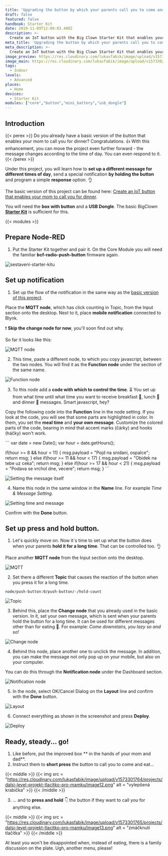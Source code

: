 ```yaml
---
title: 'Upgrading the button by which your parents call you to come and eat'
draft: false
featured: false
handbook: Starter Kit
date: 2019-11-09T12:09:03.400Z
description: >-
  Create an IoT button with the Big Clown Starter Kit that enables your parents to call you for breakfast, lunch or dinner, depending on the time of day. Higher level - only for those who have no fear!
meta_title: 'Upgrading the button by which your parents call you to come and eat'
meta_description: >-
  Create an IoT button with the Big Clown Starter Kit that enables your parents to call you for breakfast, lunch or dinner, depending on the time of day. Higher level - only for those who have no fear!
image_preview: https://res.cloudinary.com/lukasfabik/image/upload/v1573302989/projects/dalsi-level-projekt-tlacitko-pro-mamku/05.png
image_main: https://res.cloudinary.com/lukasfabik/image/upload/v1573302989/projects/dalsi-level-projekt-tlacitko-pro-mamku/05.png
tags:
  - Indoor
levels:
  - Advanced
places:
  - Home
devices:
  - Starter Kit
modules: ["core","button","mini_battery","usb_dongle"]
---
```

## Introduction

{{< perex >}} Do you already have a basic version of the button that enables your mom to call you for dinner? Congratulations. 👍 With this enhancement, you can move the project even further forward - the message changes according to the time of day. You can even respond to it. {{< /perex >}}

Under this project, you will learn how to **set up a different message for different times of day**, send a special notification **by holding the button** and program a simple **response** option. 👌

The basic version of this project can be found here: [Create an IoT button that enables your mom to call you for dinner](/cs/projects/tlacitko-pro-rodice/).

You will need the **box with button** and a **USB Dongle**. The basic BigClown [**Starter Kit**](https://shop.bigclown.com/starter-kit/) is sufficient for this.

{{< modules >}}

## Prepare Node-RED

1. Put the Starter Kit together and pair it. On the Core Module you will need the familiar **bcf-radio-push-button** firmware again.

![sestavení-starter-kitu](https://res.cloudinary.com/lukasfabik/image/upload/v1573301763/projects/dalsi-level-projekt-tlacitko-pro-mamku/image2.png)

## Set up notification

1. Set up the flow of the notification in the same way as the [basic version of this project](https://www.bigclown.com/cs/projects/tlacitko-pro-rodice/).

Place the **MQTT node**, which has click counting in Topic, from the Input section onto the desktop. Next to it, place **mobile notification** connected to Blynk.

❗ **Skip the change node for now**, you'll soon find out why.

So far it looks like this:

![MQTT node](https://res.cloudinary.com/lukasfabik/image/upload/v1573301764/projects/dalsi-level-projekt-tlacitko-pro-mamku/image10.png)

2. This time, paste a different node, to which you copy javascript, between the two nodes. You will find it as the **Function node** under the section of the same name.

![Function node](https://res.cloudinary.com/lukasfabik/image/upload/v1573301763/projects/dalsi-level-projekt-tlacitko-pro-mamku/image1.png)

3. To this node add a **code with which to control the time**. ⏳ You set up from what time until what time you want to receive breakfast 🍳, lunch 🍗 and dinner 🍕 messages. Smart javascript, hey?

Copy the following code into the **Function** line in the node setting. If you look at the code, you will see that some parts are highlighted in color. In them, you set the **meal time** and **your own message**. Customize the colored parts of the code, bearing in mind that accent marks (čárky) and hooks (háčky) won't work.

\`\`\` var date = new Date(); var hour = date.getHours();

if(hour >= 8 && hour < 11) { msg.payload = "Pojd na snidani, ospalce"; return msg; } else if(hour >= 11 && hour < 17) { msg.payload = "Obidek na tebe uz ceka"; return msg; } else if(hour >= 17 && hour < 21) { msg.payload = "Podava se vrchol dne, vecere"; return msg; } \`\`\`

![Setting the message itself](https://res.cloudinary.com/lukasfabik/image/upload/v1573301764/projects/dalsi-level-projekt-tlacitko-pro-mamku/image8.png)

4. Name this node in the same window in the **Name** line. For example _Time & Message Setting_.

![ Setting time and message](https://res.cloudinary.com/lukasfabik/image/upload/v1573301764/projects/dalsi-level-projekt-tlacitko-pro-mamku/image6.png)

Confirm with the **Done** button.

## Set up press and hold button.

1. Let's quickly move on. Now it´s time to set up what the button does when your parents **hold it for a long time**. That can be controlled too. 👌

Place another **MQTT node** from the Input section onto the desktop.

![MQTT](https://res.cloudinary.com/lukasfabik/image/upload/v1573301764/projects/dalsi-level-projekt-tlacitko-pro-mamku/image7.png)

2. Set there a different **Topic** that causes the reaction of the button when you press it for a long time.

``` node/push-button:0/push-button/-/hold-count ```

![Topic](https://res.cloudinary.com/lukasfabik/image/upload/v1573301763/projects/dalsi-level-projekt-tlacitko-pro-mamku/image4.png)

3. Behind this, place the **Change node** that you already used in the basic version. In it, set your own message, which is sent when your parents hold the button for a long time. It can be used for different messages other than for eating 🙂. For example: _Come downstairs, you lazy so and so!_

![Change node](https://res.cloudinary.com/lukasfabik/image/upload/v1573301764/projects/dalsi-level-projekt-tlacitko-pro-mamku/image5.png)

4. Behind this node, place another one to unclick the message. In addition, you can make the message not only pop up on your mobile, but also on your computer.

You can do this through the **Notification node** under the Dashboard section.

![Notification node](https://res.cloudinary.com/lukasfabik/image/upload/v1573301764/projects/dalsi-level-projekt-tlacitko-pro-mamku/image11.png)

5. In the node, select OK/Cancel Dialog on the **Layout** line and confirm with the **Done** button.

![Layout](https://res.cloudinary.com/lukasfabik/image/upload/v1573301764/projects/dalsi-level-projekt-tlacitko-pro-mamku/image9.png)

6. Connect everything as shown in the screenshot and press **Deploy**.

![Deploy](https://res.cloudinary.com/lukasfabik/image/upload/v1573301763/projects/dalsi-level-projekt-tlacitko-pro-mamku/image3.png)

## Ready, steady... go!

1. Like before, put the improved box ** in the hands of your mom and dad**.
2. Instruct them to **short press** the button to call you to come and eat…

{{< middle >}} {{< img src = "https://res.cloudinary.com/lukasfabik/image/upload/v1573301764/projects/dalsi-level-projekt-tlacitko-pro-mamku/image12.png" alt = "vylepšená krabička" >}} {{< /middle >}}

3. ... and to **press and hold** 👇 the button if they want to call you for anything else.

{{< middle >}} {{< img src = "https://res.cloudinary.com/lukasfabik/image/upload/v1573301765/projects/dalsi-level-projekt-tlacitko-pro-mamku/image13.png" alt = "zmáčknutí tlačítka" >}} {{< /middle >}}

At least you won't be disappointed when, instead of eating, there is a family discussion on the plate. Ugh, another menu, please!
